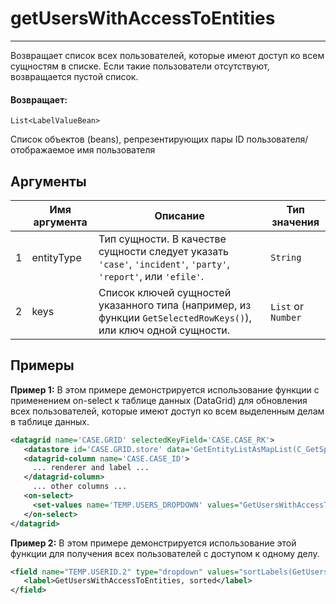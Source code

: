 # getUsersWithAccessToEntities

---

Возвращает список всех пользователей, которые имеют доступ ко всем сущностям в списке.
Если такие пользователи отсутствуют, возвращается пустой список.

#### Возвращает:

`List<LabelValueBean>`

Список объектов (beans), репрезентирующих пары ID пользователя/отображаемое имя пользователя

## Аргументы

|  | Имя аргумента | Описание | Тип значения |
| --- | --- | --- | --- |
| 1 | entityType | Тип сущности. В качестве сущности следует указать `'case'`, `'incident'`, `'party'`, `'report'`, или `'efile'`. | `String` |
| 2 | keys | Список ключей сущностей указанного типа (например, из функции `GetSelectedRowKeys()`), или ключ одной сущности. | `List` or `Number` |

## Примеры

**Пример 1:** В этом примере демонстрируется использование функции с применением on-select к таблице данных (DataGrid)
для обновления всех пользователей, которые имеют доступ ко всем выделенным делам в таблице данных.
```xml
<datagrid name='CASE.GRID' selectedKeyField='CASE.CASE_RK'>
   <datastore id='CASE.GRID.store' data='GetEntityListAsMapList(C_GetSpecificCases())' />
   <datagrid-column name='CASE.CASE_ID'>
     ... renderer and label ...
   </datagrid-column>
     ... other columns ...
   <on-select>
     <set-values name='TEMP.USERS_DROPDOWN' values="GetUsersWithAccessToEntities('incident', GetSelectedRowKeys('CASE.GRID'))"/>
   </on-select>
</datagrid>
```

**Пример 2:** В этом примере демонстрируется использование этой функции для получения всех пользователей с доступом к одному делу.
```xml
<field name="TEMP.USERID.2" type="dropdown" values="sortLabels(GetUsersWithAccessToEntities('case', 10003))">
   <label>GetUsersWithAccessToEntities, sorted</label>
</field>
```

